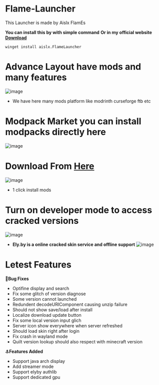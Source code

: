 # Flame-Launcher
This Launcher is made by Aislx FlamEs

**You can install this by with simple command**
**Or in my official website [Download](https://fmcl.rf.gd)**
```shell
winget install aislx.FlameLauncher
```
# **Advance Layout have mods and many features**
![image](https://github.com/aislxflames/flame-launcher/assets/120901302/9982698c-4169-4154-a615-b3cf4306401f)
- We have here many mods platform like modrinth curseforge ftb etc


# Modpack Market you can install modpacks directly here
![image](https://github.com/aislxflames/flame-launcher/assets/120901302/8e7ee429-99ef-4c24-9da6-779d9a095436)

# **Download From [Here](https://github.com/aislxflames/flame-launcher/releases)**
![image](https://github.com/aislxflames/flame-launcher/assets/120901302/b7885e86-6881-4201-a98f-b307f8b9d99f)
- 1 click install mods


# **Turn on developer mode to access cracked versions**
![image](https://github.com/aislxflames/flame-launcher/assets/120901302/2f208a69-063c-4db0-9ed6-5ec09121029b)

- **Ely.by is a online cracked skin service and offline support**
![image](https://github.com/aislxflames/flame-launcher/assets/120901302/905d4c07-5062-4692-a799-f4e936bce549)



# Letest Features
**🐛Bug Fixes**

- Optifine display and search 
- Fix some glitch of version diagnose 
- Some version cannot launched 
- Redundent decodeURIComponent causing unzip failure 
- Should not show save/load after install 
- Localize download update button 
- Fix some local version input glich 
- Server icon show everywhere when server refreshed
- Should load skin right after login
- Fix crash in wayland mode 
- Quilt version lookup should also respect with minecraft version 

**⚓Features Added**

- Support java arch display 
- Add streamer mode
- Support elyby authlib
- Support dedicated gpu 

